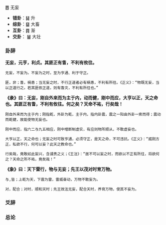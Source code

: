 ䷘ 无妄

+ **错卦**：䷭ 升
+ **综卦**：䷙ 大畜
+ **互卦**：䷴ 渐
+ **交卦**： ䷡ 大壮

### 卦辞

**无妄，元亨，利贞。其匪正有眚，不利有攸往。**

```
无妄，不妄为。不妄为之时，至为亨通、利于守正。

匪，非；眚，祸患；当无妄之时，不行正道者必有祸患，不利有所往。《正义》：“物既无妄，当以正道行之。若其匪依正道，则有眚灾，不利有所往也。”
```

**《彖》曰：无妄，刚自外来而为主于内，动而健，刚中而应，大亨以正，天之命也。其匪正有眚，不利有攸往。何之矣？天命不祐，行矣哉！**

```
刚自外来而为主于内；刚指乾，外卦为乾，主于内，指内卦震，震之一阳由外卦一索而得；震动而乾健，故能使物无妄也。

刚中而应，指六二与九五相应，刚中增断制虚实，有应则物所顺从，不敢虚妄也。

大亨以正，天之命也；无妄之时可致亨通，必须守正，是天之命，不可违抗。《正义》：“威刚方正，私欲不行，何可以妄？此天之教命也。”

行矣哉，竟敢如此妄兴，含谴责之义；《王注》：“居不可以妄之时，而欲以不正有所往，将欲何之？天命之所不祐，竟矣哉！”
```

**《象》曰：天下雷行，物与无妄；先王以茂对时育万物。**

```
与,皆；上乾为天，下震为雷，雷威奋动，万物不敢妄为。

对，配合；对时，顺和天时；先王效法无妄，配合天时，养育万物，使其不妄为。
```


### 爻辞

### 总论

